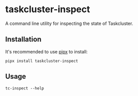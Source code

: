 # taskcluster-inspect

A command line utility for inspecting the state of Taskcluster.

## Installation

It's recommended to use [pipx][0] to install:
```
pipx install taskcluster-inspect
```

## Usage

```
tc-inspect --help
```

[0]: https://pypa.github.io/pipx/
